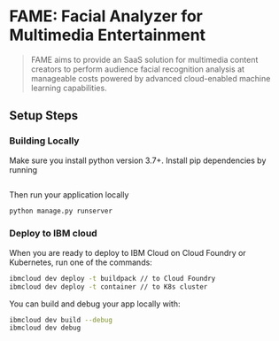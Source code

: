 # FAME: Facial Analyzer for Multimedia Entertainment
> FAME aims to provide an SaaS solution for multimedia content creators to perform audience facial recognition analysis at manageable costs powered by advanced cloud-enabled machine learning capabilities.

## Setup Steps

### Building Locally

Make sure you install python version 3.7+.
Install pip dependencies by running
``` pipenv install
```
Then run your application locally
```bash
python manage.py runserver
```

### Deploy to IBM cloud
When you are ready to deploy to IBM Cloud on Cloud Foundry or Kubernetes, run one of the commands:

```bash
ibmcloud dev deploy -t buildpack // to Cloud Foundry
ibmcloud dev deploy -t container // to K8s cluster
```

You can build and debug your app locally with:

```bash
ibmcloud dev build --debug
ibmcloud dev debug
```
